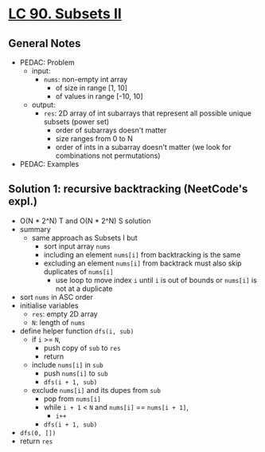 # [LC 90. Subsets II](https://leetcode.com/problems/subsets-ii/)

## General Notes

- PEDAC: Problem
  - input:
    - `nums`: non-empty int array
      - of size in range \[1, 10]
      - of values in range \[-10, 10]
  - output:
    - `res`: 2D array of int subarrays that represent all possible unique subsets (power set)
      - order of subarrays doesn't matter
      - size ranges from 0 to N
      - order of ints in a subarray doesn't matter (we look for combinations not permutations)
- PEDAC: Examples

## Solution 1: recursive backtracking (NeetCode's expl.)

- O(N \* 2^N) T and O(N \* 2^N) S solution
- summary
  - same approach as Subsets I but
    - sort input array `nums`
    - including an element `nums[i]` from backtracking is the same
    - excluding an element `nums[i]` from backtrack must also skip duplicates of `nums[i]`
      - use loop to move index `i` until `i` is out of bounds or `nums[i]` is not at a duplicate
- sort `nums` in ASC order
- initialise variables
  - `res`: empty 2D array
  - `N`: length of `nums`
- define helper function `dfs(i, sub)`
  - if `i` >= `N`,
    - push copy of `sub` to `res`
    - return
  - include `nums[i]` in `sub`
    - push `nums[i]` to `sub`
    - `dfs(i + 1, sub)`
  - exclude `nums[i]` and its dupes from `sub`
    - pop from `nums[i]`
    - while `i + 1` < `N` and `nums[i]` == `nums[i + 1]`,
      - `i++`
    - `dfs(i + 1, sub)`
- `dfs(0, [])`
- return `res`
